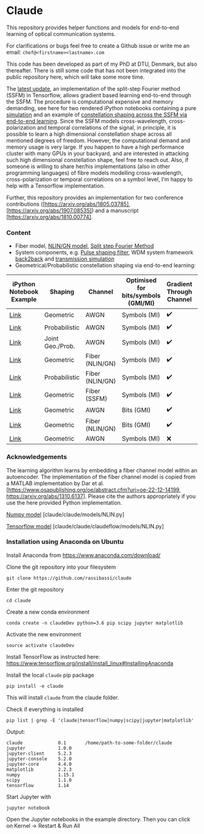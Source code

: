 # Claude
This repository provides helper functions and models for end-to-end learning of optical communication systems.

For clarifications or bugs feel free to create a Github issue or write me an email: `chef@<firstname><lastname>.com`

This code has been developed as part of my PhD at DTU, Denmark, but also thereafter. There is still some code that has not been integrated into the public repository here, which will take some more time.

The [latest update](examples/tf_wdmSystem-learning.ipynb), an implementation of the split-step Fourier method (SSFM) in Tensorflow, allows gradient based learning end-to-end through the SSFM. The procedure is computational expensive and memory demanding, see here for two rendered iPython notebooks containing a pure [simulation](examples/tf_wdmSystem.html) and an example of [constellation shaping across the SSFM via end-to-end learning](examples/tf_wdmSystem-learning.html). Since the SSFM models cross-wavelength, cross-polarization and temporal correlations of the signal, in principle, it is possible to learn a high dimensional constellation shape across all mentioned degrees of freedom. However, the computational demand and memory usage is very large. If you happen to have a high performance cluster with many GPUs in your backyard, and are interested in attacking such high dimensional constellation shape, feel free to reach out. Also, if someone is willing to share her/his implementations (also in other programming languages) of fibre models modelling cross-wavelength, cross-polarization or temporal correlations on a symbol level, I'm happy to help with a Tensorflow implementation.

Further, this repository provides an implementation for two conference contributions ([https://arxiv.org/abs/1805.03785], [https://arxiv.org/abs/1907.08535]) and a manuscript [https://arxiv.org/abs/1810.00774].

### Content
- Fiber model, [NLIN/GN model](examples/np_NLINmodel.ipynb), [Split step Fourier Method](claude/claude/claudeflow/models/SSFstatic.py)
- System components, e.g. [Pulse shaping filter](examples/tf_pulseshaperB2B.ipynb), WDM system framework [back2back](examples/tf_wdmSystemB2B.ipynb) and [transmission simulation](examples/tf_wdmSystem.ipynb)
- Geometrical/Probabilistic constellation shaping via end-to-end learning:

|iPython Notebook Example | Shaping | Channel | Optimised for bits/symbols (GMI/MI) | Gradient Through Channel | Reference |
|---|---|---|---|---|---|
[Link](examples/tf_AutoEncoderForGeometricShapingAndAwgn.ipynb) | Geometric | AWGN | Symbols (MI) | :heavy_check_mark: | ---
[Link](examples/tf_AutoEncoderForProbabilisticShapingAndAwgn.ipynb) | Probabilistic | AWGN | Symbols (MI) | :heavy_check_mark: | [Arxiv](https://arxiv.org/abs/1906.07748)
[Link](examples/tf_AutoEncoderForJointGeoProbShapingAndAwgn.ipynb) | Joint Geo./Prob. | AWGN | Symbols (MI) | :heavy_check_mark: | [Arxiv](https://arxiv.org/abs/1906.07748)
[Link](examples/tf_AutoEncoderForGeometricShapingAndNlinModel.ipynb) | Geometric | Fiber (NLIN/GN)	| Symbols (MI) | :heavy_check_mark: | [Arxiv 1](https://arxiv.org/abs/1805.03785), [Arxiv 2](https://arxiv.org/abs/1810.00774)
[Link](examples/tf_AutoEncoderForProbabilisticShapingAndNlinModel.ipynb) | Probabilistic | Fiber (NLIN/GN) | Symbols (MI) | :heavy_check_mark: | ---
[Link](examples/tf_wdmSystem-learning.ipynb) | Geometric | Fiber (SSFM)| Symbols (MI) | :heavy_check_mark: | ---
[Link](examples/tf_AutoEncoderForGeometricShapingAwgnGmi.ipynb) | Geometric | AWGN | Bits (GMI) | :heavy_check_mark: | ---
[Link](examples/tf_AutoEncoderForGeometricShapingNlinGmi.ipynb) | Geometric | Fiber (NLIN/GN)	| Bits (GMI) | :heavy_check_mark: | [Arxiv](https://arxiv.org/abs/1907.08535)
[Link](examples/tf_AutoEncoderForGeometricShapingAndBlindAwgn.ipynb) | Geometric | AWGN | Symbols (MI) | :x: | [Arxiv](https://arxiv.org/abs/1804.02276)

### Acknowledgements
The learning algorithm learns by embedding a fiber channel model within an autoencoder. The implementation of the fiber channel model is copied from a MATLAB implementation by Dar et al. [https://www.osapublishing.org/oe/abstract.cfm?uri=oe-22-12-14199, https://arxiv.org/abs/1310.6137]. Please cite the authors appropriately if you use the here provided Python implementation.

[Numpy model](claude/claude/models/NLIN.py) [claude/claude/models/NLIN.py]

[Tensorflow model](claude/claude/claudeflow/models/NLIN.py) [claude/claude/claudeflow/models/NLIN.py]

### Installation using Anaconda on Ubuntu
Install Anaconda from https://www.anaconda.com/download/

Clone the git repository into your filesystem
```
git clone https://github.com/rassibassi/claude
```
Enter the git repository
```
cd claude
```
Create a new conda environment
```
conda create -n claudeDev python=3.6 pip scipy jupyter matplotlib
```
Activate the new environment
```
source activate claudeDev
```
Install TensorFlow as instructed here: https://www.tensorflow.org/install/install_linux#InstallingAnaconda

Install the local `claude` pip package
```
pip install -e claude
```
This will install `claude` from the claude folder.

Check if everything is installed
```
pip list | grep -E 'claude|tensorflow|numpy|scipy|jupyter|matplotlib'
```
Output:
```
claude             0.1       /home/path-to-some-folder/claude
jupyter            1.0.0     
jupyter-client     5.2.3     
jupyter-console    5.2.0     
jupyter-core       4.4.0     
matplotlib         2.2.3     
numpy              1.15.1    
scipy              1.1.0     
tensorflow         1.14
```

Start Jupyter with
```
jupyter notebook
```

Open the Jupyter notebooks in the example directory.
Then you can click on Kernel -> Restart & Run All




